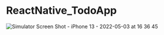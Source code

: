 # ReactNative_TodoApp

![Simulator Screen Shot - iPhone 13 - 2022-05-03 at 16 36 45](https://user-images.githubusercontent.com/86520827/166418597-acf0d8cd-355b-4b6f-89bc-d28c8fdc7b64.png)
